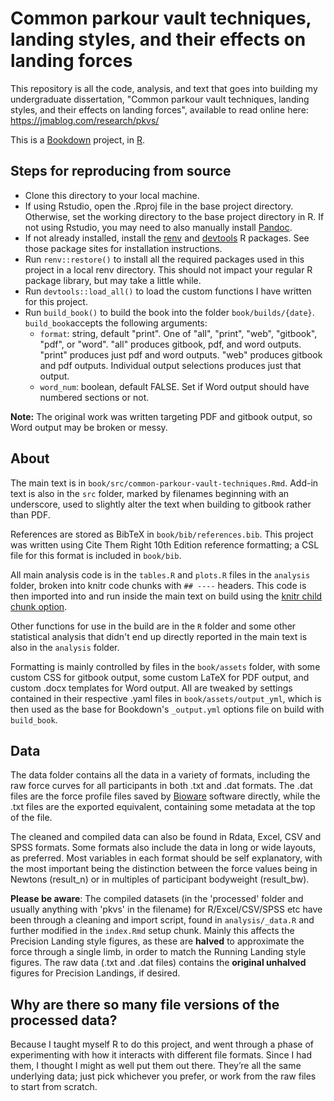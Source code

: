 # Common parkour vault techniques, landing styles, and their effects on landing forces

This repository is all the code, analysis, and text that goes into building my undergraduate dissertation, "Common parkour vault techniques, landing styles, and their effects on landing forces", available to read online here: https://jmablog.com/research/pkvs/

This is a [Bookdown](https://bookdown.org/) project, in [R](https://www.r-project.org/).

## Steps for reproducing from source

- Clone this directory to your local machine.
- If using Rstudio, open the .Rproj file in the base project directory. Otherwise, set the working directory to the base project directory in R. If not using Rstudio, you may need to also manually install [Pandoc](https://pandoc.org/).
- If not already installed, install the [renv](https://rstudio.github.io/renv/) and [devtools](https://devtools.r-lib.org/) R packages. See those package sites for installation instructions.
- Run `renv::restore()` to install all the required packages used in this project in a local renv directory. This should not impact your regular R package library, but may take a little while.
- Run `devtools::load_all()` to load the custom functions I have written for this project.
- Run `build_book()` to build the book into the folder `book/builds/{date}`. `build_book`accepts the following arguments:
  - `format`: string, default "print". One of "all", "print", "web", "gitbook", "pdf", or "word". "all" produces gitbook, pdf, and word outputs. "print" produces just pdf and word outputs. "web" produces gitbook and pdf outputs. Individual output selections produces just that output.
  - `word_num`: boolean, default FALSE. Set if Word output should have numbered sections or not.

**Note:** The original work was written targeting PDF and gitbook output, so Word output may be broken or messy.

## About

The main text is in `book/src/common-parkour-vault-techniques.Rmd`. Add-in text is also in the `src` folder, marked by filenames beginning with an underscore, used to slightly alter the text when building to gitbook rather than PDF.

References are stored as BibTeX in `book/bib/references.bib`. This project was written using Cite Them Right 10th Edition reference formatting; a CSL file for this format is included in `book/bib`.

All main analysis code is in the `tables.R` and `plots.R` files in the `analysis` folder, broken into knitr code chunks with `## ----` headers. This code is then imported into and run inside the main text on build using the [knitr child chunk option](https://yihui.org/knitr/options/#child-documents).

Other functions for use in the build are in the `R` folder and some other statistical analysis that didn't end up directly reported in the main text is also in the `analysis` folder.

Formatting is mainly controlled by files in the `book/assets` folder, with some custom CSS for gitbook output, some custom LaTeX for PDF output, and custom .docx templates for Word output. All are tweaked by settings contained in their respective .yaml files in `book/assets/output_yml`, which is then used as the base for Bookdown's `_output.yml` options file on build with `build_book`.

## Data

The data folder contains all the data in a variety of formats, including the raw force curves for all participants in both .txt and .dat formats. The .dat files are the force profile files saved by [Bioware](https://www.kistler.com/en/product/type-2812a/) software directly, while the .txt files are the exported equivalent, containing some metadata at the top of the file. 

The cleaned and compiled data can also be found in Rdata, Excel, CSV and SPSS formats. Some formats also include the data in long or wide layouts, as preferred. Most variables in each format should be self explanatory, with the most important being the distinction between the force values being in Newtons (result\_n) or in multiples of participant bodyweight (result\_bw).

**Please be aware**: The compiled datasets (in the 'processed' folder and usually anything with 'pkvs' in the filename) for R/Excel/CSV/SPSS etc have been through a cleaning and import script, found in `analysis/_data.R` and further modified in the `index.Rmd` setup chunk. Mainly this affects the Precision Landing style figures, as these are **halved** to approximate the force through a single limb, in order to match the Running Landing style figures. The raw data (.txt and .dat files) contains the **original unhalved** figures for Precision Landings, if desired.

## Why are there so many file versions of the processed data?

Because I taught myself R to do this project, and went through a phase of experimenting with how it interacts with different file formats. Since I had them, I thought I might as well put them out there. They’re all the same underlying data; just pick whichever you prefer, or work from the raw files to start from scratch. 